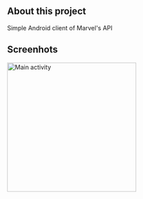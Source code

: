 ## About this project
Simple Android client of Marvel's API

## Screenhots
<img src="https://user-images.githubusercontent.com/1139856/33733543-fe09926a-db81-11e7-86c8-8cc5a442a112.png" alt="Main activity" width="300">

